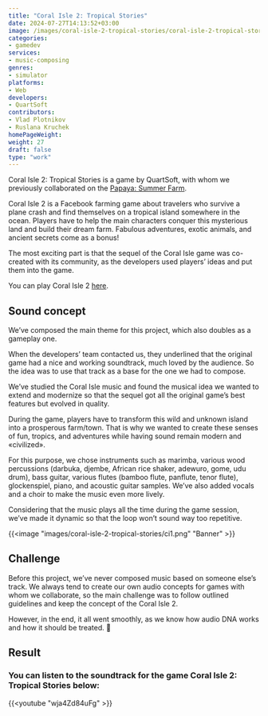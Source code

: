 ```yaml
---
title: "Coral Isle 2: Tropical Stories"
date: 2024-07-27T14:13:52+03:00
image: /images/coral-isle-2-tropical-stories/coral-isle-2-tropical-stories-thumb.webp
categories:
- gamedev
services:
- music-composing
genres:
- simulator
platforms:
- Web
developers:
- QuartSoft
contributors:
- Vlad Plotnikov
- Ruslana Kruchek
homePageWeight:
weight: 27
draft: false
type: "work"
---
```


Coral Isle 2: Tropical Stories is a game by QuartSoft, with whom we previously collaborated on the [Papaya: Summer Farm](papaya-summer-farm).

Coral Isle 2 is a Facebook farming game about travelers who survive a plane crash and find themselves on a tropical island somewhere in the ocean. Players have to help the main characters conquer this mysterious land and build their dream farm. Fabulous adventures, exotic animals, and ancient secrets come as a bonus!

The most exciting part is that the sequel of the Coral Isle game was co-created with its community, as the developers used players’ ideas and put them into the game.

You can play Coral Isle 2 [here](https://coralisle2.quartsoft.com/uk/).

## Sound concept

We’ve composed the main theme for this project, which also doubles as a gameplay one.

When the developers’ team contacted us, they underlined that the original game had a nice and working soundtrack, much loved by the audience. So the idea was to use that track as a base for the one we had to compose.

We’ve studied the Coral Isle music and found the musical idea we wanted to extend and modernize so that the sequel got all the original game’s best features but evolved in quality.

During the game, players have to transform this wild and unknown island into a prosperous farm/town. That is why we wanted to create these senses of fun, tropics, and adventures while having sound remain modern and «civilized».

For this purpose, we chose instruments such as marimba, various wood percussions (darbuka, djembe, African rice shaker, adewuro, gome, udu drum), bass guitar, various flutes (bamboo flute, panflute, tenor flute), glockenspiel, piano, and acoustic guitar samples. We’ve also added vocals and a choir to make the music even more lively. 

Considering that the music plays all the time during the game session, we’ve made it dynamic so that the loop won’t sound way too repetitive.

{{<image "images/coral-isle-2-tropical-stories/ci1.png" "Banner"  >}}

## Challenge

Before this project, we’ve never composed music based on someone else’s track. We always tend to create our own audio concepts for games with whom we collaborate, so the main challenge was to follow outlined guidelines and keep the concept of the Coral Isle 2.

However, in the end, it all went smoothly, as we know how audio DNA works and how it should be treated. 🙂

## Result

### You can listen to the soundtrack for the game Coral Isle 2: Tropical Stories below:

{{<youtube "wja4Zd84uFg" >}}